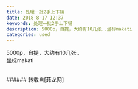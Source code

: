 ```yaml
---
title: 处理一批2手上下铺
date: 2018-8-17 12:37
keywords: 处理一批2手上下铺
description: 5000p，自提，大约有10几张..坐标makati
categories: used
---
```

<td class="t_f" id="postmessage_1651786">

5000p，自提，大约有10几张..<br/>
坐标makati<br/>
<img alt="" border="0" class="zoom" data-cf-modified-2284102a9944a8f21a412352-="" file="http://www.flw.ph/data/appbyme/upload/image/201808/17/259A6kgUoRy5.jpg" id="aimg_v1L6E" lazyloadthumb="1" onclick="" onmouseover="" src="http://www.flw.ph/data/appbyme/upload/image/201808/17/259A6kgUoRy5.jpg"/><br/>
<br/>
</td>
###### 转载自[菲龙网]